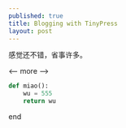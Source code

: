 ```yaml
---
published: true
title: Blogging with TinyPress
layout: post
---
```

感觉还不错，省事许多。

<-- more -->

~~~python
def miao():
    wu = 555
    return wu
~~~

end